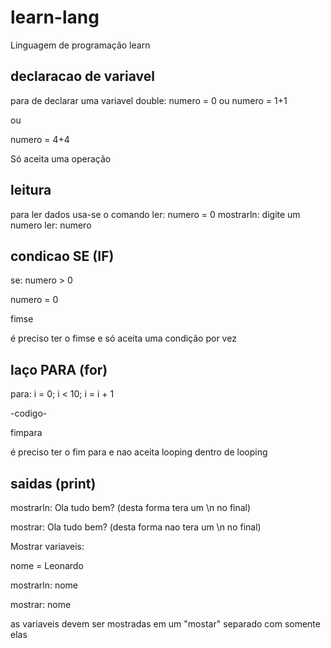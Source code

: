 # learn-lang
Linguagem de programação learn

## declaracao de variavel

para de declarar uma variavel double:
numero = 0
ou
numero = 1+1

ou

numero = 4+4

Só aceita uma operação 
## leitura 
para ler dados usa-se o comando ler:
numero = 0
mostrarln: digite um numero
ler: numero
## condicao SE (IF)
se: numero > 0

  numero = 0
  
fimse

é preciso ter o fimse e só aceita uma condição por vez

## laço PARA (for)
para: i = 0; i < 10; i = i + 1

 -codigo-
 
fimpara

é preciso ter o fim para e nao aceita looping dentro de looping

## saidas (print)
mostrarln: Ola tudo bem?  (desta forma tera um \n no final)

mostrar: Ola tudo bem? (desta forma nao tera um \n no final)

 Mostrar variaveis:
 
nome = Leonardo

mostrarln: nome

mostrar: nome

as variaveis devem ser mostradas em um "mostar" separado com somente elas
